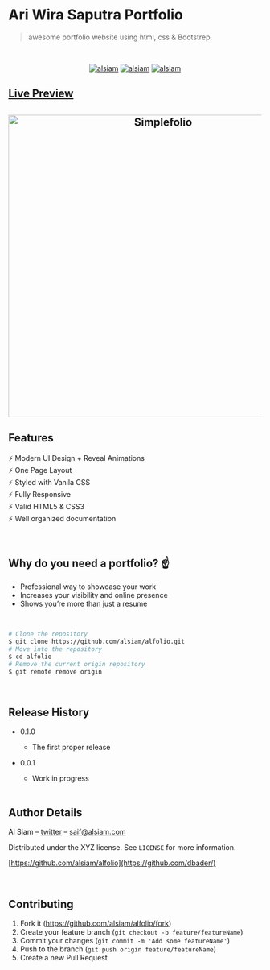 # Ari Wira Saputra Portfolio

> awesome portfolio website using html, css & Bootstrep.

<br/>

<p align="center">
  <a href="https://ariwirasaputra.github.io/WEB.Portopolio.AriWiraSaputra/" target="_blank"><img src="https://img.shields.io/badge/Live Preview-0077B5?style=for-the-badge&logo=vercel&logoColor=white" alt="alsiam" /></a> 
  <a href="https://github.com/alsiam/alfolio/fork" target="_blank"><img src="https://img.shields.io/badge/Fork the Repository-088B5?style=for-the-badge&logo=website&logoColor=blue" alt="alsiam" /></a> 
  <a href="https://github.com/alsiam/alfolio/archive/refs/heads/main.zip" target="_blank"><img src="https://img.shields.io/badge/Download-DC143C?style=for-the-badge&logo=website&logoColor=white" alt="alsiam" /></a> 
</p>

## [Live Preview](https://alfolio.netlify.app)

<h2 align="center">
  <img src="https://github.com/AriWiraSaputra/WEB.Portopolio.AriWiraSaputra/tree/main/img/Pt1.gif" alt="Simplefolio" width="600px" />
  <br>
</h2>

## Features

⚡️ Modern UI Design + Reveal Animations\
⚡️ One Page Layout\
⚡️ Styled with Vanila CSS\
⚡️ Fully Responsive\
⚡️ Valid HTML5 & CSS3\
⚡️ Well organized documentation

<br/>

## Why do you need a portfolio? ☝️

- Professional way to showcase your work
- Increases your visibility and online presence
- Shows you’re more than just a resume

<br/>

```bash
# Clone the repository
$ git clone https://github.com/alsiam/alfolio.git
# Move into the repository
$ cd alfolio
# Remove the current origin repository
$ git remote remove origin
```

<br/>

## Release History

- 0.1.0
  - The first proper release
- 0.0.1

  - Work in progress

  <br/>

## Author Details

Al Siam – [twitter](https://twitter.com/alsiam) – saif@alsiam.com

Distributed under the XYZ license. See `LICENSE` for more information.

[https://github.com/alsiam/alfolio](https://github.com/dbader/)

<br/>

## Contributing

1. Fork it (<https://github.com/alsiam/alfolio/fork>)
2. Create your feature branch (`git checkout -b feature/featureName`)
3. Commit your changes (`git commit -m 'Add some featureName'`)
4. Push to the branch (`git push origin feature/featureName`)
5. Create a new Pull Request
